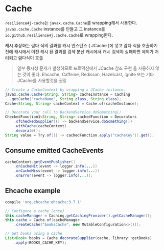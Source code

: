 # Cache
`resilience4j-cache`는 `javax.cache.Cache`를 wrapping해서 사용한다. `javax.cache.Cache` instance를 만들고 그 instance를 `io.github.resilience4j.cache.Cache`로 wrapping한다.

캐시 추상화는 람다 식의 결과를 캐시 인스턴스 ( JCache )에 넣고 람다 식을 호출하기 전에 캐시에서 이전 캐시 된 결과를 검색
분산 캐시에서 캐시 검색이 실패하면 예외가 처리되고 람다식이 호출

> 일부 동시성 문제가 발생하므로 프로덕션에서 JCache 참조 구현 을 사용하지 않는 것이 좋다.
> Ehcache, Caffeine, Redisson, Hazelcast, Ignite 또는 기타 JCache를 사용할것을 권장

``` java
// Create a CacheContext by wrapping a JCache instance.
javax.cache.Cache<String, String> cacheInstance = Caching
  .getCache("cacheName", String.class, String.class);
Cache<String, String> cacheContext = Cache.of(cacheInstance);

// Decorate your call to BackendService.doSomething()
CheckedFunction1<String, String> cachedFunction = Decorators
    .ofCheckedSupplier(() -> backendService.doSomething())
    .withCache(cacheContext)
    .decorate();
String value = Try.of(() -> cachedFunction.apply("cacheKey")).get();
```

## Consume emitted CacheEvents
``` java
cacheContext.getEventPublisher()
    .onCacheHit(event -> logger.info(...))
    .onCacheMiss(event -> logger.info(...))
    .onError(event -> logger.info(...));
```



## Ehcache example
``` gradle
compile 'org.ehcache:ehcache:3.7.1'
```

``` java
// Configure a cache (once)
this.cacheManager = Caching.getCachingProvider().getCacheManager();
this.cache = Cache.of(cacheManager
    .createCache("booksCache", new MutableConfiguration<>()));

// Get books using a cache
List<Book> books = Cache.decorateSupplier(cache, library::getBooks)
    .apply(BOOKS_CACHE_KEY);
```
